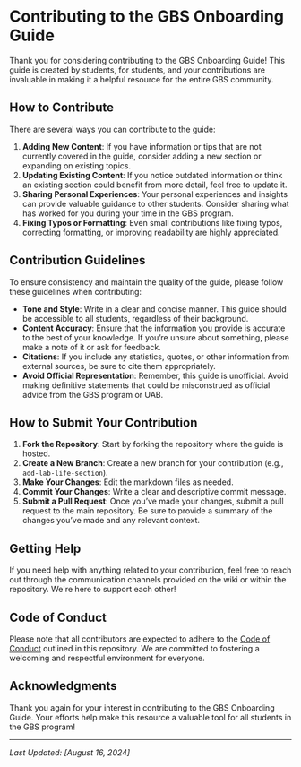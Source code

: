 # Contributing to the GBS Onboarding Guide

Thank you for considering contributing to the GBS Onboarding Guide! This guide is created by students, for students, and your contributions are invaluable in making it a helpful resource for the entire GBS community.

## How to Contribute

There are several ways you can contribute to the guide:

1. **Adding New Content**: If you have information or tips that are not currently covered in the guide, consider adding a new section or expanding on existing topics.
2. **Updating Existing Content**: If you notice outdated information or think an existing section could benefit from more detail, feel free to update it.
3. **Sharing Personal Experiences**: Your personal experiences and insights can provide valuable guidance to other students. Consider sharing what has worked for you during your time in the GBS program.
4. **Fixing Typos or Formatting**: Even small contributions like fixing typos, correcting formatting, or improving readability are highly appreciated.

## Contribution Guidelines

To ensure consistency and maintain the quality of the guide, please follow these guidelines when contributing:

- **Tone and Style**: Write in a clear and concise manner. This guide should be accessible to all students, regardless of their background.
- **Content Accuracy**: Ensure that the information you provide is accurate to the best of your knowledge. If you’re unsure about something, please make a note of it or ask for feedback.
- **Citations**: If you include any statistics, quotes, or other information from external sources, be sure to cite them appropriately.
- **Avoid Official Representation**: Remember, this guide is unofficial. Avoid making definitive statements that could be misconstrued as official advice from the GBS program or UAB.

## How to Submit Your Contribution

1. **Fork the Repository**: Start by forking the repository where the guide is hosted.
2. **Create a New Branch**: Create a new branch for your contribution (e.g., `add-lab-life-section`).
3. **Make Your Changes**: Edit the markdown files as needed.
4. **Commit Your Changes**: Write a clear and descriptive commit message.
5. **Submit a Pull Request**: Once you’ve made your changes, submit a pull request to the main repository. Be sure to provide a summary of the changes you’ve made and any relevant context.

## Getting Help

If you need help with anything related to your contribution, feel free to reach out through the communication channels provided on the wiki or within the repository. We're here to support each other!

## Code of Conduct

Please note that all contributors are expected to adhere to the [Code of Conduct](CODE_OF_CONDUCT.md) outlined in this repository. We are committed to fostering a welcoming and respectful environment for everyone.

## Acknowledgments

Thank you again for your interest in contributing to the GBS Onboarding Guide. Your efforts help make this resource a valuable tool for all students in the GBS program!

---

*Last Updated: [August 16, 2024]*
